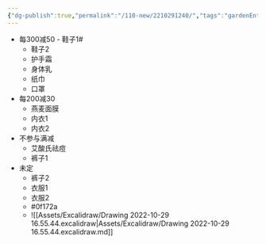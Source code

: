 ```yaml
---
{"dg-publish":true,"permalink":"/110-new/2210291240/","tags":"gardenEntry"}
---
```




- 每300减50
		- 鞋子1#
	- 鞋子2
	- 护手霜 
	- 身体乳
	- 纸巾
	- 口罩
- 每200减30
	- 燕麦面膜
	- 内衣1
	- 内衣2
- 不参与满减
	- 艾酸氏祛痘
	- 裤子1
- 未定
	- 裤子2
	- 衣服1
	- 衣服2
	- \#0f172a
	- ![[Assets/Excalidraw/Drawing 2022-10-29 16.55.44.excalidraw\|Assets/Excalidraw/Drawing 2022-10-29 16.55.44.excalidraw.md]]